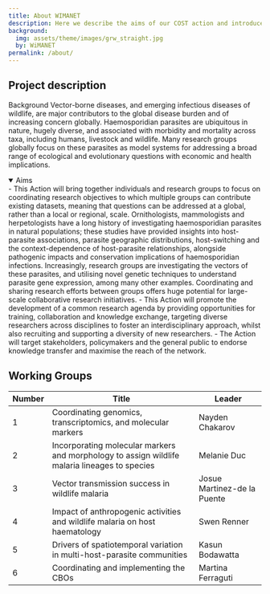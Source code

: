```yaml
---
title: About WIMANET
description: Here we describe the aims of our COST action and introduce the six working groups.
background:
  img: assets/theme/images/grw_straight.jpg
  by: WiMANET
permalink: /about/
---
```


## Project description
Background
Vector-borne diseases, and emerging infectious diseases of wildlife, are major contributors to the global disease burden and of increasing concern globally. Haemosporidian parasites are ubiquitous in nature, hugely diverse, and associated with morbidity and mortality across taxa, including humans, livestock and wildlife. Many research groups globally focus on these parasites as model systems for addressing a broad range of ecological and evolutionary questions with economic and health implications. 
<details open>
  <summary>Aims</summary>
- This Action will bring together individuals and research groups to focus on coordinating research objectives to which multiple groups can contribute existing datasets, meaning that questions can be addressed at a global, rather than a local or regional, scale. Ornithologists, mammologists and herpetologists have a long history of investigating haemosporidian parasites in natural populations; these studies have provided insights into host-parasite associations, parasite geographic distributions, host-switching and the context-dependence of host-parasite relationships, alongside pathogenic impacts and conservation implications of haemosporidian infections. Increasingly, research groups are investigating the vectors of these parasites, and utilising novel genetic techniques to understand parasite gene expression, among many other examples. Coordinating and sharing research efforts between groups offers huge potential for large-scale collaborative research initiatives. 
- This Action will promote the development of a common research agenda by providing opportunities for training, collaboration and knowledge exchange, targeting diverse researchers across disciplines to foster an interdisciplinary approach, whilst also recruiting and supporting a diversity of new researchers. 
- The Action will target stakeholders, policymakers and the general public to endorse knowledge transfer and maximise the reach of the network.
</details>

## Working Groups

| Number |	Title	| Leader |
| ---|---|--- |
| 1	| Coordinating genomics, transcriptomics, and molecular markers | Nayden Chakarov |
| 2	| Incorporating molecular markers and morphology to assign wildlife malaria lineages to species	| Melanie Duc |
| 3	| Vector transmission success in wildlife malaria	| Josue Martinez-de la Puente |
| 4	| Impact of anthropogenic activities and wildlife malaria on host haematology	| Swen Renner |
| 5	| Drivers of spatiotemporal variation in multi-host-parasite communities	| Kasun Bodawatta | 
| 6	| Coordinating and implementing the CBOs | Martina Ferraguti | 

 
